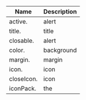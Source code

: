 | Name | Description |
|------|-------------|
| active. | alert |
| title. | title |
| closable. | alert |
| color. | background |
| margin. | margin |
| icon. | icon |
| closeIcon. | icon |
| iconPack. | the |
